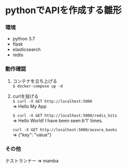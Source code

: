 # pythonでAPIを作成する雛形

### 環境

- python 3.7
- flask
- elasticsearch
- redis

### 動作確認

1. コンテナを立ち上げる  
`$ docker-compose up -d`

2. curlを投げる  
`$ curl -X GET http://localhost:5000`  
=> Hello My App  

    `$ curl -X GET http://localhost:5000/redis_hits`  
    => Hello World! I have been seen b'1' times.

    `curl -X GET http://localhost:5000/aozora_books`  
    => {"key": "value"}

### その他
テストランナー => mamba

